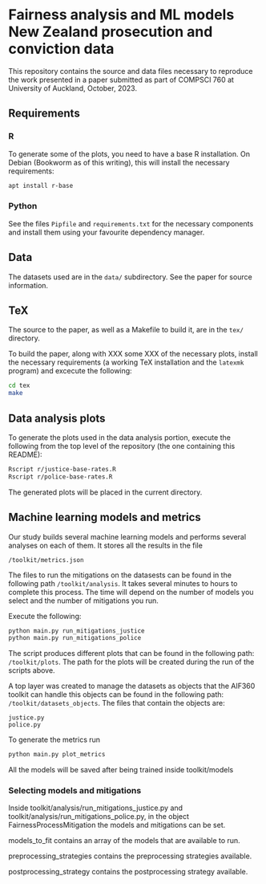 # Fairness analysis and ML models New Zealand prosecution and conviction data

This repository contains the source and data files necessary to
reproduce the work presented in a paper submitted as part of COMPSCI
760 at University of Auckland, October, 2023.

## Requirements

### R

To generate some of the plots, you need to have a base R installation.
On Debian (Bookworm as of this writing), this will install the
necessary requirements:

```sh
apt install r-base
```

### Python

See the files `Pipfile` and `requirements.txt` for the necessary
components and install them using your favourite dependency manager.

## Data

The datasets used are in the `data/` subdirectory. See the paper for
source information.

## TeX

The source to the paper, as well as a Makefile to build it, are in
the `tex/` directory.

To build the paper, along with XXX some XXX of the necessary plots,
install the necessary requirements (a working TeX installation and the
`latexmk` program) and excecute the following:

```sh
cd tex
make
```

## Data analysis plots

To generate the plots used in the data analysis portion, execute the
following from the top level of the repository (the one containing
this README):

```sh
Rscript r/justice-base-rates.R
Rscript r/police-base-rates.R
```

The generated plots will be placed in the current directory.

## Machine learning models and metrics

Our study builds several machine learning models and performs several
analyses on each of them. It stores all the results in the file

```
/toolkit/metrics.json
```

The files to run the mitigations on the datasests can be found in the
following path `/toolkit/analysis`. It takes several minutes to hours to
complete this process.
The time will depend on the number of models you select and the number of
mitigations you run.

Execute the following:

```sh
python main.py run_mitigations_justice
python main.py run_mitigations_police
```

The script produces different plots that can be found in the following
path: `/toolkit/plots`. The path for the plots will be created during
the run of the scripts above.

A top layer was created to manage the datasets as objects that the
AIF360 toolkit can handle this objects can be found in the following
path: `/toolkit/datasets_objects`. The files that contain the objects
are:

```
justice.py
police.py
```

To generate the metrics run

```sh
python main.py plot_metrics
```

All the models will be saved after being trained inside toolkit/models

### Selecting models and mitigations

Inside toolkit/analysis/run_mitigations_justice.py and toolkit/analysis/run_mitigations_police.py, in the object 
FairnessProcessMitigation the models and mitigations can be set.

models_to_fit contains an array of the models that are available to run.

preprocessing_strategies contains the preprocessing strategies available.

postprocessing_strategy contains the postprocessing strategy available.
